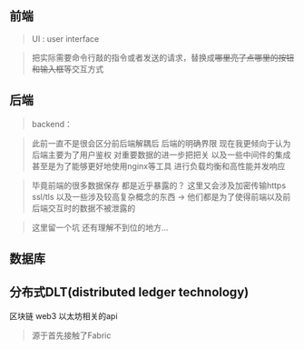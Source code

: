 
## 前端

> UI : user interface 

> 把实际需要命令行敲的指令或者发送的请求，替换成~~哪里亮了点哪里的按钮和输入框~~等交互方式



## 后端

> backend：

> 此前一直不是很会区分前后端解耦后 后端的明确界限
> 现在我更倾向于认为 后端主要为了用户鉴权 对重要数据的进一步把把关 以及一些中间件的集成
> 甚至是为了能够更好地使用nginx等工具 进行负载均衡和高性能并发响应

> 毕竟前端的很多数据保存 都是近乎暴露的？ 这里又会涉及加密传输https  ssl/tls 以及一些涉及较高复杂概念的东西 -> 他们都是为了使得前端以及前后端交互时的数据不被泄露的

> 这里留一个坑 还有理解不到位的地方...





## 数据库





## 分布式DLT(distributed ledger technology)
区块链 web3 以太坊相关的api

> 源于首先接触了Fabric